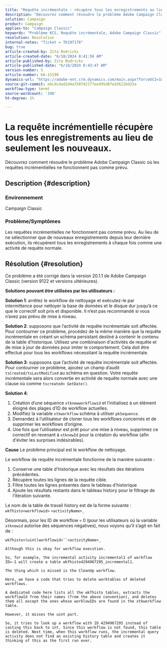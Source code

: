 ```yaml
---
title: "Requête incrémentale : récupère tous les enregistrements au lieu de n’en sélectionner que de nouveaux"
description: "Découvrez comment résoudre le problème Adobe Campaign Classic où les requêtes incrémentielles ne fonctionnent pas comme prévu."
solution: Campaign
product: Campaign
applies-to: "Campaign Classic"
keywords: "Problème KCS, Requête incrémentale, Adobe Campaign Classic"
resolution: Resolution
internal-notes: "Ticket = TK197178"
bug: true
article-created-by: Zita Rodricks
article-created-date: "6/18/2024 8:41:56 AM"
article-published-by: Zita Rodricks
article-published-date: "6/18/2024 8:43:47 AM"
version-number: 5
article-number: KA-15190
dynamics-url: "https://adobe-ent.crm.dynamics.com/main.aspx?forceUCI=1&pagetype=entityrecord&etn=knowledgearticle&id=bc610d9d-4e2d-ef11-840a-002248084fbb"
source-git-commit: ebcdcdad2d4a750742177ee495d87ed3622bd23a
workflow-type: tm+mt
source-wordcount: '398'
ht-degree: 1%

---
```


# La requête incrémentielle récupère tous les enregistrements au lieu de seulement les nouveaux.


Découvrez comment résoudre le problème Adobe Campaign Classic où les requêtes incrémentielles ne fonctionnent pas comme prévu.

## Description {#description}


### <b>Environnement</b>

Campaign Classic



### <b>Problème/Symptômes</b>

Les requêtes incrémentielles ne fonctionnent pas comme prévu. Au lieu de ne sélectionner que de nouveaux enregistrements depuis leur dernière exécution, ils récupèrent tous les enregistrements à chaque fois comme une activité de requête normale.


## Résolution {#resolution}


Ce problème a été corrigé dans la version 20.1.1 de Adobe Campaign Classic (version 9122 et versions ultérieures).

<b>Solutions pouvant être utilisées par les utilisateurs :</b>

<b>Solution 1</b>: arrêtez le workflow de nettoyage et exécutez-le par intermittence pour nettoyer la base de données et le disque dur jusqu’à ce que le correctif soit pris et disponible. Il n’est pas recommandé si vous n’avez pas prévu de mise à niveau.

<b>Solution 2</b>: supposons que l’activité de requête incrémentale soit affectée. Pour contourner ce problème, procédez de la même manière que la requête incrémentale en créant un schéma persistant destiné à contenir le contenu de la table d’historique. Utilisez une combinaison d&#39;activités de requête et de mise à jour de données pour imiter le comportement. Cela doit être effectué pour tous les workflows nécessitant la requête incrémentale.

<b>Solution 3</b>: supposons que l’activité de requête incrémentale soit affectée. Pour contourner ce problème, ajoutez un champ d’audit `tsCreated/tsLastModified` au schéma en question. Votre requête incrémentale sera alors convertie en activité de requête normale avec une clause où comme `tscreated< GetDate()`.

<b>Solution 4</b>:

1. Création d’une séquence `xtknewworkflowid` et l’initialisez à un élément éloigné des plages d’ID de workflow actuelles.
2. Modifiez la variable `xtkworkflow` schéma à utiliser `pkSequence`.
3. Demandez à l’utilisateur de cloner tous les workflows concernés et de supprimer les workflows d’origine.
4. Une fois que l’utilisateur est prêt pour une mise à niveau, supprimez ce correctif en revenant à `xtknewId` pour la création du workflow (afin d&#39;éviter les surprises indésirables).

<b>Cause</b>
Le problème principal est le workflow de nettoyage.

Le workflow de requête incrémentale fonctionne de la manière suivante :

1. Conserve une table d&#39;historique avec les résultats des itérations précédentes.
2. Récupère toutes les lignes de la requête cible.
3. Filtre toutes les lignes présentes dans le tableau d’historique
4. Ajoute les résultats restants dans le tableau history pour le filtrage de l’itération suivante.


Le nom de la table de travail history est de la forme suivante :
`wkfhisto<workflowid>` `<activityName>_`

Désormais, pour les ID de workflow `<`  0 (pour les utilisateurs où la variable `xtknewid` autorise des séquences négatives), nous voyons qu’il s’agit en fait de :

`wkfhisto<(uint)workflowid>``<activityName>_`

`Although this is okay for workflow execution.`

`So, for example, the incremental activity incremental1 of workflow ID=-1 will create a table wkfhisto4294967295_incremental1.`

`The thing which is missed is the CleanUp workflow.`

`Here, we have a code that tries to delete worktables of deleted workflows.`

`A dedicated code here lists all the wkfhisto tables, extracts the workflowId from their names (from the above convention), and deletes them all except the ones whose worklowIDs are found in the xtkworkflow table.`

`However, it misses the uint part.`

`So, it tries to look up a workflow with ID 4294967295 instead of casting this back to int. Since this workflow is not found, this table is deleted. Next time, when this workflow runs, the incremental query activity does not find an existing history table and creates it thinking of this as the first run ever.`
